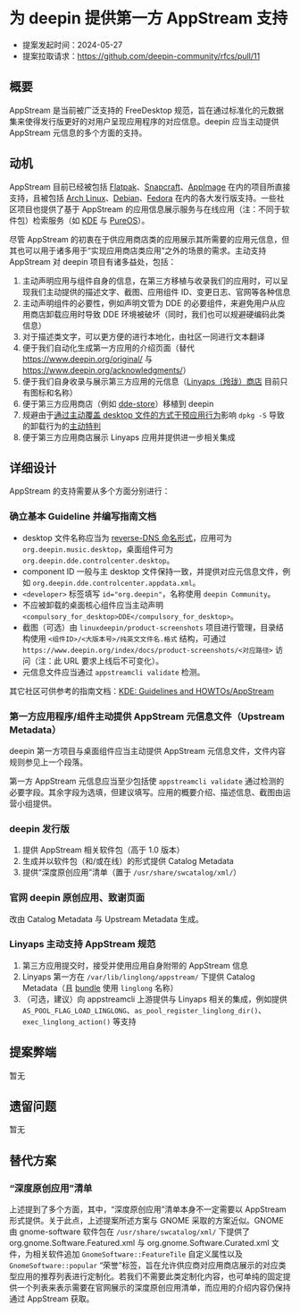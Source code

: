 # 为 deepin 提供第一方 AppStream 支持

- 提案发起时间：2024-05-27
- 提案拉取请求：https://github.com/deepin-community/rfcs/pull/11

## 概要

AppStream 是当前被广泛支持的 FreeDesktop 规范，旨在通过标准化的元数据集来使得发行版更好的对用户呈现应用程序的对应信息。deepin 应当主动提供 AppStream 元信息的多个方面的支持。

## 动机

AppStream 目前已经被包括 [Flatpak](https://docs.flatpak.org/en/latest/conventions.html#metainfo-files)、[Snapcraft](https://snapcraft.io/docs/using-external-metadata#heading--appstream)、[AppImage](https://docs.appimage.org/packaging-guide/optional/appstream.html) 在内的项目所直接支持，且被包括 [Arch Linux](https://archlinux.org/packages/extra/any/archlinux-appstream-data/)、[Debian](https://wiki.debian.org/AppStream#How_to_obtain_the_data.3F)、[Fedora](https://src.fedoraproject.org/rpms/appstream-data) 在内的各大发行版支持。一些社区项目也提供了基于 AppStream 的应用信息展示服务与在线应用（注：不同于软件包）检索服务（如 [KDE](https://apps.kde.org/) 与 [PureOS](https://software.pureos.net/sw/deepin-voice-recorder.desktop)）。

尽管 AppStream 的初衷在于供应用商店类的应用展示其所需要的应用元信息，但其也可以用于诸多用于“实现应用商店类应用”之外的场景的需求。主动支持 AppStream 对 deepin 项目有诸多益处，包括：

1. 主动声明应用与组件自身的信息，在第三方移植与收录我们的应用时，可以呈现我们主动提供的描述文字、截图、应用组件 ID、变更日志、官网等各种信息
2. 主动声明组件的必要性，例如声明文管为 DDE 的必要组件，来避免用户从应用商店卸载应用时导致 DDE 环境被破坏（同时，我们也可以规避硬编码此类信息）
3. 对于描述类文字，可以更方便的进行本地化，由社区一同进行文本翻译
4. 便于我们自动化生成第一方应用的介绍页面（替代 <https://www.deepin.org/original/> 与 <https://www.deepin.org/acknowledgments/>）
5. 便于我们自身收录与展示第三方应用的元信息（[Linyaps（玲珑）商店](https://store.linglong.dev/) 目前只有图标和名称）
6. 便于第三方应用商店（例如 [dde-store](https://github.com/UbuntuDDE/dde-store)）移植到 deepin
7. 规避由于[通过主动覆盖 desktop 文件的方式干预应用行为](https://github.com/linuxdeepin/deepin-deb-fix)影响 `dpkg -S` 导致的卸载行为的[主动特判](https://github.com/linuxdeepin/dde-application-wizard/pull/21)
8. 便于第三方应用商店展示 Linyaps 应用并提供进一步相关集成

## 详细设计

AppStream 的支持需要从多个方面分别进行：

### 确立基本 Guideline 并编写指南文档

- desktop 文件名称应当为 [reverse-DNS 命名形式](https://en.wikipedia.org/wiki/Reverse_domain_name_notation)，应用可为 `org.deepin.music.desktop`，桌面组件可为 `org.deepin.dde.controlcenter.desktop`。
- component ID 一般与主 desktop 文件保持一致，并提供对应元信息文件，例如 `org.deepin.dde.controlcenter.appdata.xml`。
- `<developer>` 标签填写 `id="org.deepin"`，名称使用 `deepin Community`。
- 不应被卸载的桌面核心组件应当主动声明 `<compulsory_for_desktop>DDE</compulsory_for_desktop>`。
- 截图（可选）由 `linuxdeepin/product-screenshots` 项目进行管理，目录结构使用 `<组件ID>/<大版本号>/纯英文文件名.格式` 结构，可通过 `https://www.deepin.org/index/docs/product-screenshots/<对应路径>` 访问（注：此 URL 要求上线后不可变化）。
- 元信息文件应当通过 `appstreamcli validate` 检测。

其它社区可供参考的指南文档：[KDE: Guidelines and HOWTOs/AppStream](https://community.kde.org/Guidelines_and_HOWTOs/AppStream)

### 第一方应用程序/组件主动提供 AppStream 元信息文件（Upstream Metadata）

deepin 第一方项目与桌面组件应当主动提供 AppStream 元信息文件，文件内容规则参见上一个段落。

第一方 AppStream 元信息应当至少包括使 `appstreamcli validate` 通过检测的必要字段。其余字段为选填，但建议填写。应用的概要介绍、描述信息、截图由运营小组提供。

### deepin 发行版

1. 提供 AppStream 相关软件包（高于 1.0 版本）
2. 生成并以软件包（和/或在线）的形式提供 Catalog Metadata
3. 提供“深度原创应用”清单（置于 `/usr/share/swcatalog/xml/`）

### 官网 deepin 原创应用、致谢页面

改由 Catalog Metadata 与 Upstream Metadata 生成。

### Linyaps 主动支持 AppStream 规范

1. 第三方应用提交时，接受并使用应用自身附带的 AppStream 信息
2. Linyaps 第一方在 `/var/lib/linglong/appstream/` 下提供 Catalog Metadata（且 [bundle](https://freedesktop.org/software/appstream/docs/chap-CatalogData.html#tag-ct-bundle) 使用 `linglong` 名称）
3. （可选，建议）向 appstreamcli 上游提供与 Linyaps 相关的集成，例如提供 `AS_POOL_FLAG_LOAD_LINGLONG`、`as_pool_register_linglong_dir()`、`exec_linglong_action()` 等支持

## 提案弊端

暂无

## 遗留问题

暂无

## 替代方案

### “深度原创应用”清单

上述提到了多个方面，其中，“深度原创应用”清单本身不一定需要以 AppStream 形式提供。关于此点，上述提案所述方案与 GNOME 采取的方案近似。GNOME 由 gnome-software 软件包在 `/usr/share/swcatalog/xml/` 下提供了 org.gnome.Software.Featured.xml 与 org.gnome.Software.Curated.xml 文件，为相关软件追加 `GnomeSoftware::FeatureTile` 自定义属性以及 `GnomeSoftware::popular` “荣誉”标签，旨在允许供应商对应用商店展示的对应类型应用的推荐列表进行定制化。若我们不需要此类定制化内容，也可单纯的固定提供一个列表来表示需要在官网展示的深度原创应用清单，而应用的介绍内容仍保持通过 AppStream 获取。
